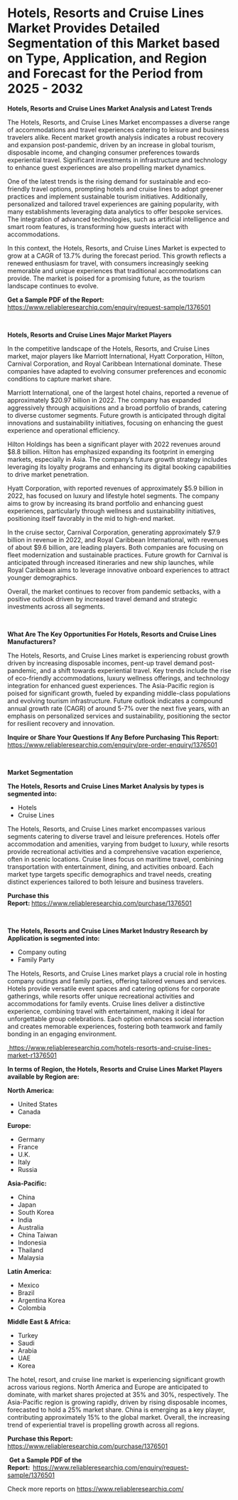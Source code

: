 <p><h1>Hotels, Resorts and Cruise Lines Market Provides Detailed Segmentation of this Market based on Type, Application, and Region and Forecast for the Period from 2025 - 2032</h1></p><p><strong>Hotels, Resorts and Cruise Lines Market Analysis and Latest Trends</strong></p>
<p><p>The Hotels, Resorts, and Cruise Lines Market encompasses a diverse range of accommodations and travel experiences catering to leisure and business travelers alike. Recent market growth analysis indicates a robust recovery and expansion post-pandemic, driven by an increase in global tourism, disposable income, and changing consumer preferences towards experiential travel. Significant investments in infrastructure and technology to enhance guest experiences are also propelling market dynamics.</p><p>One of the latest trends is the rising demand for sustainable and eco-friendly travel options, prompting hotels and cruise lines to adopt greener practices and implement sustainable tourism initiatives. Additionally, personalized and tailored travel experiences are gaining popularity, with many establishments leveraging data analytics to offer bespoke services. The integration of advanced technologies, such as artificial intelligence and smart room features, is transforming how guests interact with accommodations.</p><p>In this context, the Hotels, Resorts, and Cruise Lines Market is expected to grow at a CAGR of 13.7% during the forecast period. This growth reflects a renewed enthusiasm for travel, with consumers increasingly seeking memorable and unique experiences that traditional accommodations can provide. The market is poised for a promising future, as the tourism landscape continues to evolve.</p></p>
<p><strong>Get a Sample PDF of the Report:&nbsp;</strong> <a href="https://www.reliableresearchiq.com/enquiry/request-sample/1376501?utm_campaign=114&utm_medium=2&utm_source=Github&utm_content=ia&utm_term=13012025&utm_id=hotels-resorts-and-cruise-lines">https://www.reliableresearchiq.com/enquiry/request-sample/1376501</a></p>
<p>&nbsp;</p>
<p><strong>Hotels, Resorts and Cruise Lines Major Market Players</strong></p>
<p><p>In the competitive landscape of the Hotels, Resorts, and Cruise Lines market, major players like Marriott International, Hyatt Corporation, Hilton, Carnival Corporation, and Royal Caribbean International dominate. These companies have adapted to evolving consumer preferences and economic conditions to capture market share.</p><p>Marriott International, one of the largest hotel chains, reported a revenue of approximately $20.97 billion in 2022. The company has expanded aggressively through acquisitions and a broad portfolio of brands, catering to diverse customer segments. Future growth is anticipated through digital innovations and sustainability initiatives, focusing on enhancing the guest experience and operational efficiency.</p><p>Hilton Holdings has been a significant player with 2022 revenues around $8.8 billion. Hilton has emphasized expanding its footprint in emerging markets, especially in Asia. The company’s future growth strategy includes leveraging its loyalty programs and enhancing its digital booking capabilities to drive market penetration.</p><p>Hyatt Corporation, with reported revenues of approximately $5.9 billion in 2022, has focused on luxury and lifestyle hotel segments. The company aims to grow by increasing its brand portfolio and enhancing guest experiences, particularly through wellness and sustainability initiatives, positioning itself favorably in the mid to high-end market.</p><p>In the cruise sector, Carnival Corporation, generating approximately $7.9 billion in revenue in 2022, and Royal Caribbean International, with revenues of about $9.6 billion, are leading players. Both companies are focusing on fleet modernization and sustainable practices. Future growth for Carnival is anticipated through increased itineraries and new ship launches, while Royal Caribbean aims to leverage innovative onboard experiences to attract younger demographics.</p><p>Overall, the market continues to recover from pandemic setbacks, with a positive outlook driven by increased travel demand and strategic investments across all segments.</p></p>
<p>&nbsp;</p>
<p><strong>What Are The Key Opportunities For Hotels, Resorts and Cruise Lines Manufacturers?</strong></p>
<p><p>The Hotels, Resorts, and Cruise Lines market is experiencing robust growth driven by increasing disposable incomes, pent-up travel demand post-pandemic, and a shift towards experiential travel. Key trends include the rise of eco-friendly accommodations, luxury wellness offerings, and technology integration for enhanced guest experiences. The Asia-Pacific region is poised for significant growth, fueled by expanding middle-class populations and evolving tourism infrastructure. Future outlook indicates a compound annual growth rate (CAGR) of around 5-7% over the next five years, with an emphasis on personalized services and sustainability, positioning the sector for resilient recovery and innovation.</p></p>
<p><strong>Inquire or Share Your Questions If Any Before Purchasing This Report:</strong> <a href="https://www.reliableresearchiq.com/enquiry/pre-order-enquiry/1376501?utm_campaign=114&utm_medium=2&utm_source=Github&utm_content=ia&utm_term=13012025&utm_id=hotels-resorts-and-cruise-lines">https://www.reliableresearchiq.com/enquiry/pre-order-enquiry/1376501</a></p>
<p>&nbsp;</p>
<p><strong>Market Segmentation</strong></p>
<p><strong>The Hotels, Resorts and Cruise Lines Market Analysis by types is segmented into:</strong></p>
<p><ul><li>Hotels</li><li>Cruise Lines</li></ul></p>
<p><p>The Hotels, Resorts, and Cruise Lines market encompasses various segments catering to diverse travel and leisure preferences. Hotels offer accommodation and amenities, varying from budget to luxury, while resorts provide recreational activities and a comprehensive vacation experience, often in scenic locations. Cruise lines focus on maritime travel, combining transportation with entertainment, dining, and activities onboard. Each market type targets specific demographics and travel needs, creating distinct experiences tailored to both leisure and business travelers.</p></p>
<p><strong>Purchase this Report:&nbsp;</strong><a href="https://www.reliableresearchiq.com/purchase/1376501?utm_campaign=114&utm_medium=2&utm_source=Github&utm_content=ia&utm_term=13012025&utm_id=hotels-resorts-and-cruise-lines">https://www.reliableresearchiq.com/purchase/1376501</a></p>
<p>&nbsp;</p>
<p><strong>The Hotels, Resorts and Cruise Lines Market Industry Research by Application is segmented into:</strong></p>
<p><ul><li>Company outing</li><li>Family Party</li></ul></p>
<p><p>The Hotels, Resorts, and Cruise Lines market plays a crucial role in hosting company outings and family parties, offering tailored venues and services. Hotels provide versatile event spaces and catering options for corporate gatherings, while resorts offer unique recreational activities and accommodations for family events. Cruise lines deliver a distinctive experience, combining travel with entertainment, making it ideal for unforgettable group celebrations. Each option enhances social interaction and creates memorable experiences, fostering both teamwork and family bonding in an engaging environment.</p></p>
<p><a href="https://www.reliableresearchiq.com/hotels-resorts-and-cruise-lines-market-r1376501?utm_campaign=114&utm_medium=2&utm_source=Github&utm_content=ia&utm_term=13012025&utm_id=hotels-resorts-and-cruise-lines">&nbsp;https://www.reliableresearchiq.com/hotels-resorts-and-cruise-lines-market-r1376501</a></p>
<p><strong>In terms of Region, the Hotels, Resorts and Cruise Lines Market Players available by Region are:</strong></p>
<p>
    <p> <strong> North America: </strong>
        <ul>
            <li>United States</li>
            <li>Canada</li>
        </ul>
        </p> 
    <p> <strong> Europe: </strong>
        <ul>
            <li>Germany</li>
            <li>France</li>
            <li>U.K.</li>
            <li>Italy</li>
            <li>Russia</li>
        </ul>
        </p> 
    <p> <strong> Asia-Pacific: </strong>
        <ul>
            <li>China</li>
            <li>Japan</li>
            <li>South Korea</li>
            <li>India</li>
            <li>Australia</li>
            <li>China Taiwan</li>
            <li>Indonesia</li>
            <li>Thailand</li>
            <li>Malaysia</li>
        </ul>
        </p> 
    <p> <strong> Latin America: </strong>
        <ul>
            <li>Mexico</li>
            <li>Brazil</li>
            <li>Argentina Korea</li>
            <li>Colombia</li>
        </ul>
        </p> 
    <p> <strong> Middle East & Africa: </strong>
        <ul>
            <li>Turkey</li>
            <li>Saudi</li>
            <li>Arabia</li>
            <li>UAE</li>
            <li>Korea</li>
        </ul>
    </p>
    </p>
<p><p>The hotel, resort, and cruise line market is experiencing significant growth across various regions. North America and Europe are anticipated to dominate, with market shares projected at 35% and 30%, respectively. The Asia-Pacific region is growing rapidly, driven by rising disposable incomes, forecasted to hold a 25% market share. China is emerging as a key player, contributing approximately 15% to the global market. Overall, the increasing trend of experiential travel is propelling growth across all regions.</p></p>
<p><strong>Purchase this Report: </strong><a href="https://www.reliableresearchiq.com/purchase/1376501?utm_campaign=114&utm_medium=2&utm_source=Github&utm_content=ia&utm_term=13012025&utm_id=hotels-resorts-and-cruise-lines">https://www.reliableresearchiq.com/purchase/1376501</a></p>
<p>&nbsp;<strong>Get a Sample PDF of the Report:&nbsp;&nbsp;</strong><a href="https://www.reliableresearchiq.com/enquiry/request-sample/1376501?utm_campaign=114&utm_medium=2&utm_source=Github&utm_content=ia&utm_term=13012025&utm_id=hotels-resorts-and-cruise-lines">https://www.reliableresearchiq.com/enquiry/request-sample/1376501</a></p>
<p><strong></strong></p>
<p>Check more reports on <a href="https://www.reliableresearchiq.com/?utm_campaign=114&utm_medium=2&utm_source=Github&utm_content=ia&utm_term=13012025&utm_id=hotels-resorts-and-cruise-lines">https://www.reliableresearchiq.com/</a></p>